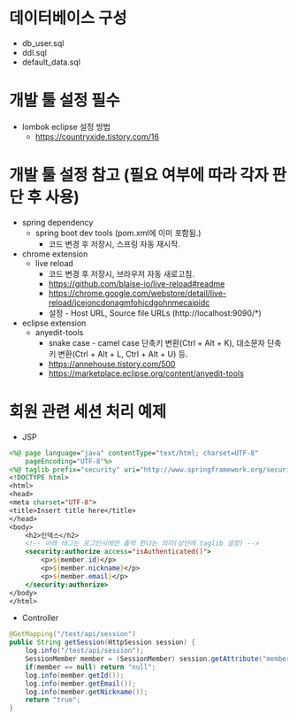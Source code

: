 # 데이터베이스 구성
* db_user.sql
* ddl.sql
* default_data.sql

# 개발 툴 설정 필수
* lombok eclipse 설정 방법
    * https://countryxide.tistory.com/16
# 개발 툴 설정 참고 (필요 여부에 따라 각자 판단 후 사용)
* spring dependency
    * spring boot dev tools (pom.xml에 이미 포함됨.)
        * 코드 변경 후 저장시, 스프링 자동 재시작.
* chrome extension
    * live reload
        * 코드 변경 후 저장시, 브라우저 자동 새로고침.
        * https://github.com/blaise-io/live-reload#readme
        * https://chrome.google.com/webstore/detail/live-reload/jcejoncdonagmfohjcdgohnmecaipidc
        * 설정 - Host URL, Source file URLs (http://localhost:9090/*)
* eclipse extension
    * anyedit-tools
        * snake case - camel case 단축키 변환(Ctrl + Alt + K), 대소문자 단축키 변환(Ctrl + Alt + L, Ctrl + Alt + U) 등.
        * https://annehouse.tistory.com/500
        * https://marketplace.eclipse.org/content/anyedit-tools
# 회원 관련 세션 처리 예제
* JSP
```jsp
<%@ page language="java" contentType="text/html; charset=UTF-8"
    pageEncoding="UTF-8"%>
<%@ taglib prefix="security" uri="http://www.springframework.org/security/tags" %>
<!DOCTYPE html>
<html>
<head>
<meta charset="UTF-8">
<title>Insert title here</title>
</head>
<body>
	<h2>인덱스</h2>
	<!-- 아래 태그는 로그인시에만 출력 한다는 의미(상단에 taglib 설정) -->
	<security:authorize access="isAuthenticated()">
		<p>${member.id}</p>
		<p>${member.nickname}</p>
		<p>${member.email}</p>
	</security:authorize>
</body>
</html>
```
* Controller
```java
@GetMapping("/test/api/session")
public String getSession(HttpSession session) {
	log.info("/test/api/session");
	SessionMember member = (SessionMember) session.getAttribute("member");
	if(member == null) return "null";
	log.info(member.getId());
	log.info(member.getEmail());
	log.info(member.getNickname());
	return "true";
}
```
